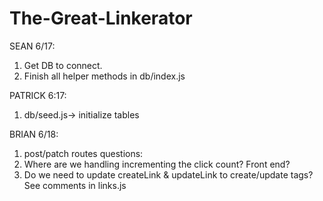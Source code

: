 # The-Great-Linkerator

SEAN
6/17: 
1. Get DB to connect. 
2. Finish all helper methods in db/index.js


PATRICK
6:17:
1. db/seed.js-> initialize tables

BRIAN
6/18:
1. post/patch routes
questions: 
1. Where are we handling incrementing the click count? Front end?
2. Do we need to update createLink & updateLink to create/update tags? See comments in links.js 